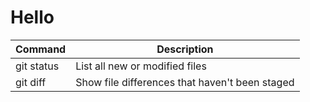 # Hello
| Command | Description |
| --- | --- |
| git status | List all new or modified files |
| git diff | Show file differences that haven't been staged |

